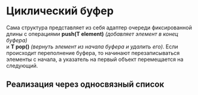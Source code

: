 # Циклический буфер

Сама структура представляет из себя адаптер очереди фиксированной длины с операциями **push(T element)** *(добавляет элемент в конец буфера)* <br> и **T pop()** *(вернуть элемент из начала буфера и удалить его)*. Если происходит переполнение буфера, то начинают перезаписываться элементы с начала, а указатель на первый объект перемещается на следующий.


## Реализация через односвязный список
